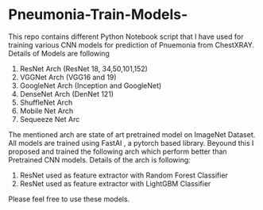 # Pneumonia-Train-Models-
This repo  contains different Python Notebook script that I have used for training various CNN models for prediction of Pnuemonia from ChestXRAY.
Details of Models are following 
1) ResNet Arch (ResNet 18, 34,50,101,152)
2) VGGNet Arch (VGG16 and 19)
3) GoogleNet Arch (Inception and GoogleNet)
5) DenseNet Arch (DenNet 121)
6) ShuffleNet Arch 
7) Mobile Net Arch
8) Sequeeze Net Arc

The mentioned arch are state of art pretrained model on ImageNet Dataset. All models are trained using FastAI , a pytorch based library.
Beyound this I proposed and trained the following arch which perform better than Pretrained CNN models. Details of the arch is following:

1) ResNet used as feature extractor with Random Forest Classifier
2) ResNet used as feature extractor with LightGBM Classifier

Please feel free to use these models.
